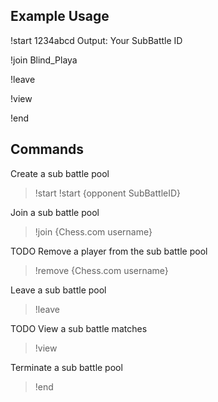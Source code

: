 ## Example Usage

!start 1234abcd
Output: Your SubBattle ID

!join Blind_Playa

!leave

!view

!end

## Commands

Create a sub battle pool
> !start
> !start {opponent SubBattleID}

Join a sub battle pool
> !join {Chess.com username}

TODO
Remove a player from the sub battle pool
> !remove {Chess.com username} 

Leave a sub battle pool
> !leave

TODO
View a sub battle matches
> !view

Terminate a sub battle pool
> !end